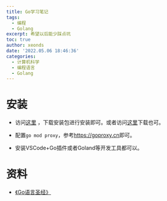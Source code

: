 ```yaml
---
title: Go学习笔记
tags:
  - 编程
  - Golang
excerpt: 希望以后能少踩点坑
toc: true
author: xeonds
date: '2022.05.06 18:46:36'
categories:
  - 计算机科学
  - 编程语言
  - Golang
---
```


# 安装

- 访问[这里](https://go.dev/) ，下载安装包进行安装即可。或者访问[这里](https://studygolang.com/dl/)下载也可。

- 配置`go mod proxy`，参考<https://goproxy.cn>即可。

- 安装VSCode+Go插件或者Goland等开发工具都可以。

# 资料

- [《Go语言圣经》](https://books.studygolang.com/gopl-zh)
